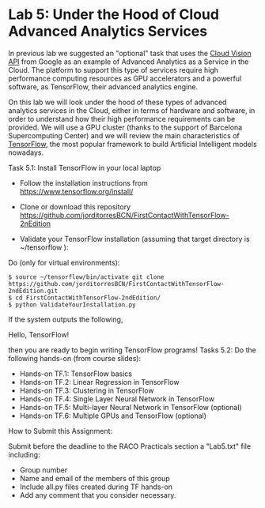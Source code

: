 # Lab 5: Under the Hood of Cloud Advanced Analytics Services

In previous lab we suggested an "optional" task that uses the [Cloud Vision API](https://cloud.google.com/vision/) from Google as an example of Advanced Analytics as a Service in the Cloud. The platform to support this type of services require high performance computing resources as GPU accelerators and a powerful software, as TensorFlow, their advanced analytics engine. 

On this lab we will look under the hood of these types of advanced analytics services in the Cloud, either in terms of hardware and software, in order to understand how their high performance requirements can be provided. We will use a GPU cluster (thanks to the support of Barcelona Supercomputing Center) and we will review the main characteristics of [TensorFlow](https://www.tensorflow.org), the most popular framework to build Artificial Intelligent models nowadays. 

Task 5.1: Install TensorFlow in your local laptop

- Follow the installation instructions from https://www.tensorflow.org/install/

- Clone or download this repository https://github.com/jorditorresBCN/FirstContactWithTensorFlow-2nEdition

- Validate your TensorFlow installation (assuming that target directory is ~/tensorflow ):

Do (only for virtual environments):
```
$ source ~/tensorflow/bin/activate git clone https://github.com/jorditorresBCN/FirstContactWithTensorFlow-2ndEdition.git
$ cd FirstContactWithTensorFlow-2ndEdition/
$ python ValidateYourInstallation.py
``` 

If the system outputs the following,

Hello, TensorFlow!

then you are ready to begin writing TensorFlow programs!
Tasks 5.2: Do the following hands-on (from course slides):

- Hands-on TF.1: TensorFlow basics
- Hands-on TF.2: Linear Regression in TensorFlow
- Hands-on TF.3: Clustering in TensorFlow
- Hands-on TF.4: Single Layer Neural Network in TensorFlow
- Hands-on TF.5: Multi-layer Neural Network in TensorFlow (optional)
- Hands-on TF.6: Multiple GPUs and TensorFlow (optional)

How to Submit this Assignment:  

Submit before the deadline to the RACO Practicals section a "Lab5.txt" file including:

- Group number
- Name and email of the members of this group
- Include all.py files created during TF hands-on
- Add any comment that you consider necessary.


